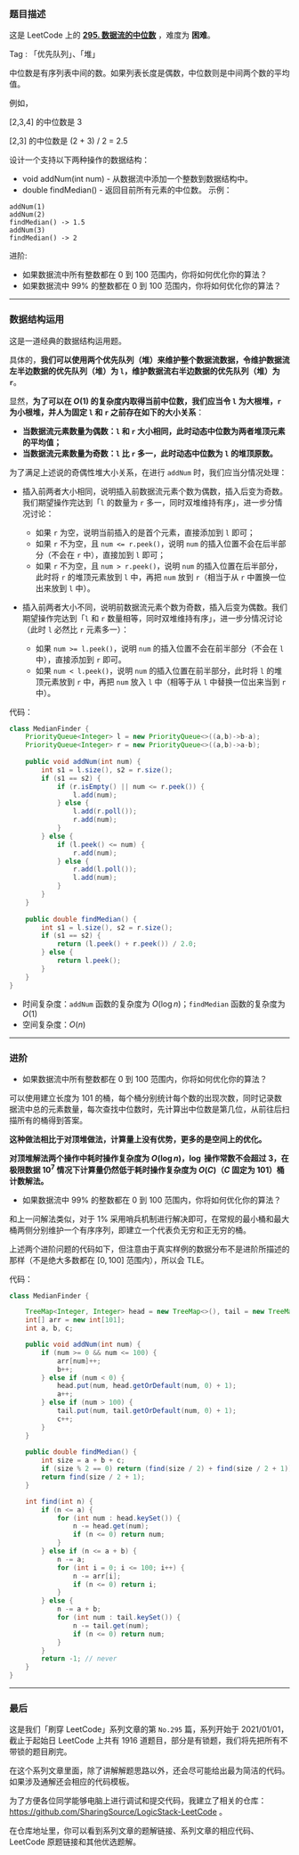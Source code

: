 ### 题目描述

这是 LeetCode 上的 **[295. 数据流的中位数](https://leetcode-cn.com/problems/find-median-from-data-stream/solution/gong-shui-san-xie-jing-dian-shu-ju-jie-g-pqy8/)** ，难度为 **困难**。

Tag : 「优先队列」、「堆」



中位数是有序列表中间的数。如果列表长度是偶数，中位数则是中间两个数的平均值。

例如，

[2,3,4] 的中位数是 3

[2,3] 的中位数是 (2 + 3) / 2 = 2.5

设计一个支持以下两种操作的数据结构：
* void addNum(int num) - 从数据流中添加一个整数到数据结构中。
* double findMedian() - 返回目前所有元素的中位数。
示例：
```
addNum(1)
addNum(2)
findMedian() -> 1.5
addNum(3) 
findMedian() -> 2
```

进阶:
* 如果数据流中所有整数都在 0 到 100 范围内，你将如何优化你的算法？
* 如果数据流中 99% 的整数都在 0 到 100 范围内，你将如何优化你的算法？

---

### 数据结构运用

这是一道经典的数据结构运用题。

具体的，**我们可以使用两个优先队列（堆）来维护整个数据流数据，令维护数据流左半边数据的优先队列（堆）为 `l`，维护数据流右半边数据的优先队列（堆）为 `r`**。

显然，**为了可以在 $O(1)$ 的复杂度内取得当前中位数，我们应当令 `l` 为大根堆，`r` 为小根堆，并人为固定 `l` 和 `r` 之前存在如下的大小关系**：

* **当数据流元素数量为偶数：`l` 和 `r` 大小相同，此时动态中位数为两者堆顶元素的平均值；**
* **当数据流元素数量为奇数：`l` 比 `r` 多一，此时动态中位数为 `l` 的堆顶原数。**

为了满足上述说的奇偶性堆大小关系，在进行 `addNum` 时，我们应当分情况处理：

* 插入前两者大小相同，说明插入前数据流元素个数为偶数，插入后变为奇数。我们期望操作完达到「`l` 的数量为 `r` 多一，同时双堆维持有序」，进一步分情况讨论：
    * 如果 `r` 为空，说明当前插入的是首个元素，直接添加到 `l` 即可；
    * 如果 `r` 不为空，且 `num <= r.peek()`，说明 `num` 的插入位置不会在后半部分（不会在 `r` 中），直接加到 `l` 即可；
    * 如果 `r` 不为空，且 `num > r.peek()`，说明 `num` 的插入位置在后半部分，此时将 `r` 的堆顶元素放到 `l` 中，再把 `num` 放到 `r`（相当于从 `r` 中置换一位出来放到 `l` 中）。

* 插入前两者大小不同，说明前数据流元素个数为奇数，插入后变为偶数。我们期望操作完达到「`l` 和 `r` 数量相等，同时双堆维持有序」，进一步分情况讨论（此时 `l` 必然比 `r` 元素多一）：
    * 如果 `num >= l.peek()`，说明 `num` 的插入位置不会在前半部分（不会在 `l` 中），直接添加到 `r` 即可。
    * 如果 `num < l.peek()`，说明 `num` 的插入位置在前半部分，此时将 `l` 的堆顶元素放到 `r` 中，再把 `num` 放入 `l` 中（相等于从 `l` 中替换一位出来当到 `r` 中）。
    

代码：
```Java
class MedianFinder {
    PriorityQueue<Integer> l = new PriorityQueue<>((a,b)->b-a);
    PriorityQueue<Integer> r = new PriorityQueue<>((a,b)->a-b);
    
    public void addNum(int num) {
        int s1 = l.size(), s2 = r.size();
        if (s1 == s2) {
            if (r.isEmpty() || num <= r.peek()) {
                l.add(num);
            } else {
                l.add(r.poll());
                r.add(num);
            }
        } else {
            if (l.peek() <= num) {
                r.add(num);
            } else {
                r.add(l.poll());
                l.add(num);
            }
        }
    }
    
    public double findMedian() {
        int s1 = l.size(), s2 = r.size();
        if (s1 == s2) {
            return (l.peek() + r.peek()) / 2.0;
        } else {
            return l.peek();
        }
    }
}
```
* 时间复杂度：`addNum` 函数的复杂度为 $O(\log{n})$；`findMedian` 函数的复杂度为 $O(1)$
* 空间复杂度：$O(n)$

---

### 进阶

* 如果数据流中所有整数都在 0 到 100 范围内，你将如何优化你的算法？

可以使用建立长度为 $101$ 的桶，每个桶分别统计每个数的出现次数，同时记录数据流中总的元素数量，每次查找中位数时，先计算出中位数是第几位，从前往后扫描所有的桶得到答案。

**这种做法相比于对顶堆做法，计算量上没有优势，更多的是空间上的优化。**

**对顶堆解法两个操作中耗时操作复杂度为 $O(\log{n})$，$\log$ 操作常数不会超过 $3$，在极限数据 $10^7$ 情况下计算量仍然低于耗时操作复杂度为 $O(C)$（$C$ 固定为 $101$）桶计数解法。**

* 如果数据流中 99% 的整数都在 0 到 100 范围内，你将如何优化你的算法？

和上一问解法类似，对于 $1$% 采用哨兵机制进行解决即可，在常规的最小桶和最大桶两侧分别维护一个有序序列，即建立一个代表负无穷和正无穷的桶。

上述两个进阶问题的代码如下，但注意由于真实样例的数据分布不是进阶所描述的那样（不是绝大多数都在 $[0,100]$ 范围内），所以会 TLE。

代码：
```Java
class MedianFinder {

    TreeMap<Integer, Integer> head = new TreeMap<>(), tail = new TreeMap<>();
    int[] arr = new int[101];
    int a, b, c;

    public void addNum(int num) {
        if (num >= 0 && num <= 100) {
            arr[num]++;
            b++;
        } else if (num < 0) {
            head.put(num, head.getOrDefault(num, 0) + 1);
            a++;
        } else if (num > 100) {
            tail.put(num, tail.getOrDefault(num, 0) + 1);
            c++;
        }
    }
    
    public double findMedian() {
        int size = a + b + c;
        if (size % 2 == 0) return (find(size / 2) + find(size / 2 + 1)) / 2.0;
        return find(size / 2 + 1);
    }

    int find(int n) {
        if (n <= a) {
            for (int num : head.keySet()) {
                n -= head.get(num);
                if (n <= 0) return num; 
            }
        } else if (n <= a + b) {
            n -= a;
            for (int i = 0; i <= 100; i++) {
                n -= arr[i];
                if (n <= 0) return i;
            }
        } else {
            n -= a + b;
            for (int num : tail.keySet()) {
                n -= tail.get(num);
                if (n <= 0) return num;
            }
        }
        return -1; // never
    }
}
```

---

### 最后

这是我们「刷穿 LeetCode」系列文章的第 `No.295` 篇，系列开始于 2021/01/01，截止于起始日 LeetCode 上共有 1916 道题目，部分是有锁题，我们将先把所有不带锁的题目刷完。

在这个系列文章里面，除了讲解解题思路以外，还会尽可能给出最为简洁的代码。如果涉及通解还会相应的代码模板。

为了方便各位同学能够电脑上进行调试和提交代码，我建立了相关的仓库：https://github.com/SharingSource/LogicStack-LeetCode 。

在仓库地址里，你可以看到系列文章的题解链接、系列文章的相应代码、LeetCode 原题链接和其他优选题解。

